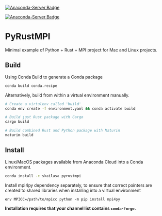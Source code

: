 [![Anaconda-Server Badge](https://anaconda.org/skailasa/pyrustmpi/badges/platforms.svg)](https://anaconda.org/skailasa/pyrustmpi)

[![Anaconda-Server Badge](https://anaconda.org/skailasa/pyrustmpi/badges/version.svg)](https://anaconda.org/skailasa/pyrustmpi)


# PyRustMPI

Minimal example of Python + Rust + MPI project for Mac and Linux projects.


## Build

Using Conda Build to generate a Conda package

```bash
conda build conda.recipe
```

Alternatively, build from within a virtual environment manually.

```bash
# Create a virtulenv called 'build'
conda env create -f environment.yaml && conda activate build

# Build just Rust package with Cargo
cargo build

# Build combined Rust and Python package with Maturin
maturin build
```

## Install

Linux/MacOS packages available from Anaconda Cloud into a Conda environment.

```bash
conda install -c skailasa pyrustmpi
```

Install mpi4py dependency separately, to ensure that correct pointers are
created to shared libraries when installing into a virtual environment

```
env MPICC=/path/to/mpicc python -m pip install mpi4py
```

**Installation requires that your channel list contains `conda-forge`.**
